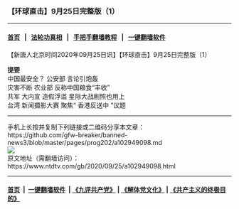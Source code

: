 ### 【环球直击】9月25日完整版（1）
------------------------

#### [首页](https://github.com/gfw-breaker/banned-news3/blob/master/README.md) &nbsp;&nbsp;|&nbsp;&nbsp; [法轮功真相](https://github.com/begood0513/basic/blob/master/README.md)  &nbsp;&nbsp;|&nbsp;&nbsp; [手把手翻墙教程](https://github.com/gfw-breaker/guides/wiki)  &nbsp;&nbsp;|&nbsp;&nbsp; [一键翻墙软件](https://github.com/gfw-breaker/nogfw/blob/master/README.md)  



<div><div class="post_content" itemprop="articleBody">
 <p>
  【新唐人北京时间2020年09月25日讯】【环球直击】9月25日完整版（1）
 </p>
 <p>
  <strong>
   提要
  </strong>
  <br/>
  中国最安全？
  <ok href="https://www.ntdtv.com/gb/公安部.htm">
   公安部
  </ok>
  言论引炮轰
  <br/>
  灾害不断
  <ok href="https://www.ntdtv.com/gb/农业部.htm">
   农业部
  </ok>
  反称中国粮食“丰收”
  <br/>
  共军
  <ok href="https://www.ntdtv.com/gb/大内宣.htm">
   大内宣
  </ok>
  造假浮滥 星际大战剧照也用上
  <br/>
  台湾
  <ok href="https://www.ntdtv.com/gb/新闻摄影大赛.htm">
   新闻摄影大赛
  </ok>
  聚焦“
  <ok href="https://www.ntdtv.com/gb/prog422848.htm">
   香港反送中
  </ok>
  ”议题
 </p>
 <div class="single_ad">
 </div>
</div>
</div>
<hr/>
手机上长按并复制下列链接或二维码分享本文章：<br/>
https://github.com/gfw-breaker/banned-news3/blob/master/pages/prog202/a102949098.md <br/>
<a href='https://github.com/gfw-breaker/banned-news3/blob/master/pages/prog202/a102949098.md'><img src='https://github.com/gfw-breaker/banned-news3/blob/master/pages/prog202/a102949098.md.png'/></a> <br/>
原文地址（需翻墙访问）：https://www.ntdtv.com/gb/2020/09/25/a102949098.html


------------------------
#### [首页](https://github.com/gfw-breaker/banned-news3/blob/master/README.md) &nbsp;|&nbsp; [一键翻墙软件](https://github.com/gfw-breaker/nogfw/blob/master/README.md) &nbsp;| [《九评共产党》](https://github.com/gfw-breaker/9ping.md/blob/master/README.md#九评之一评共产党是什么) | [《解体党文化》](https://github.com/gfw-breaker/jtdwh.md/blob/master/README.md) | [《共产主义的终极目的》](https://github.com/gfw-breaker/gczydzjmd.md/blob/master/README.md)


<img src='http://gfw-breaker.win/banned-news3/pages/prog202/a102949098.md' width='0px' height='0px'/>